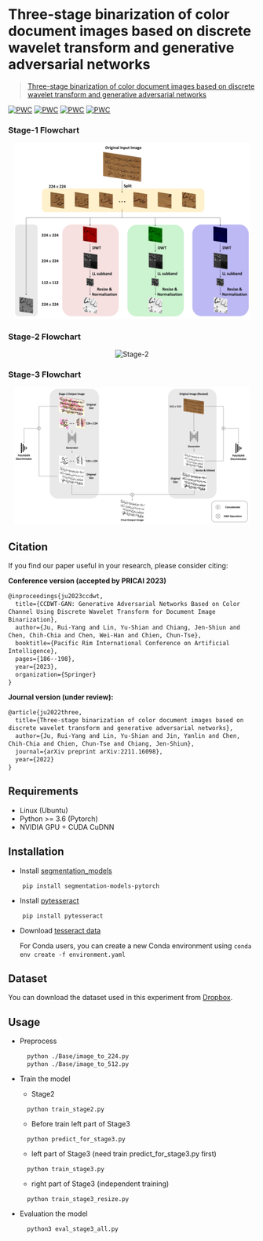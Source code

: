 # Three-stage binarization of color document images based on discrete wavelet transform and generative adversarial networks

> [Three-stage binarization of color document images based on discrete wavelet transform and generative adversarial networks](https://arxiv.org/abs/2211.16098)

[![PWC](https://img.shields.io/endpoint.svg?url=https://paperswithcode.com/badge/three-stage-binarization-of-color-document/binarization-on-dibco-2013)](https://paperswithcode.com/sota/binarization-on-dibco-2013?p=three-stage-binarization-of-color-document)
[![PWC](https://img.shields.io/endpoint.svg?url=https://paperswithcode.com/badge/three-stage-binarization-of-color-document/binarization-on-h-dibco-2014)](https://paperswithcode.com/sota/binarization-on-h-dibco-2014?p=three-stage-binarization-of-color-document)
[![PWC](https://img.shields.io/endpoint.svg?url=https://paperswithcode.com/badge/three-stage-binarization-of-color-document/binarization-on-dibco-2017)](https://paperswithcode.com/sota/binarization-on-dibco-2017?p=three-stage-binarization-of-color-document)
[![PWC](https://img.shields.io/endpoint.svg?url=https://paperswithcode.com/badge/three-stage-binarization-of-color-document/binarization-on-h-dibco-2018)](https://paperswithcode.com/sota/binarization-on-h-dibco-2018?p=three-stage-binarization-of-color-document)

### Stage-1 Flowchart
<p align="center">
  <img src="readme_fig/figure_stage_1.jpg" width="480" title="Stage-1">
</p>

### Stage-2 Flowchart
<p align="center">
  <img src="readme_fig/figure_stage_2.jpg" width="480" title="Stage-2">
</p>

### Stage-3 Flowchart
<p align="center">
  <img src="readme_fig/figure_stage_3.jpg" width="480" title="Stage-3">
</p>

## Citation
If you find our paper useful in your research, please consider citing:

**Conference version (accepted by PRICAI 2023)**

    @inproceedings{ju2023ccdwt,
      title={CCDWT-GAN: Generative Adversarial Networks Based on Color Channel Using Discrete Wavelet Transform for Document Image Binarization},
      author={Ju, Rui-Yang and Lin, Yu-Shian and Chiang, Jen-Shiun and Chen, Chih-Chia and Chen, Wei-Han and Chien, Chun-Tse},
      booktitle={Pacific Rim International Conference on Artificial Intelligence},
      pages={186--198},
      year={2023},
      organization={Springer}
    }

**Journal version (under review):**

    @article{ju2022three,
      title={Three-stage binarization of color document images based on discrete wavelet transform and generative adversarial networks},
      author={Ju, Rui-Yang and Lin, Yu-Shian and Jin, Yanlin and Chen, Chih-Chia and Chien, Chun-Tse and Chiang, Jen-Shiun},
      journal={arXiv preprint arXiv:2211.16098},
      year={2022}
    }
   
## Requirements
* Linux (Ubuntu)
* Python >= 3.6 (Pytorch)
* NVIDIA GPU + CUDA CuDNN

## Installation
* Install [segmentation_models](https://github.com/qubvel/segmentation_models.pytorch)
```
    pip install segmentation-models-pytorch
```
* Install [pytesseract](https://github.com/madmaze/pytesseract)
```
    pip install pytesseract
```
* Download [tesseract data](https://github.com/tesseract-ocr/tessdata_best)
  
  For Conda users, you can create a new Conda environment using `conda env create -f environment.yaml`

## Dataset
You can download the dataset used in this experiment from [Dropbox](https://www.dropbox.com/scl/fi/rfqshevaq44g81lxkcjtt/Dataset.rar?rlkey=9z1hlrezkq9t99jv5hekuux71&dl=0).

## Usage
* Preprocess
  ```
    python ./Base/image_to_224.py
    python ./Base/image_to_512.py
  ```

* Train the model
  * Stage2
  ```
    python train_stage2.py
  ```
  * Before train left part of Stage3
  ```
    python predict_for_stage3.py
  ```
  * left part of Stage3 (need train predict_for_stage3.py first)
  ```
    python train_stage3.py
  ```
  * right part of Stage3 (independent training)
  ```
    python train_stage3_resize.py
  ```

* Evaluation the model
  ```
    python3 eval_stage3_all.py
  ```

